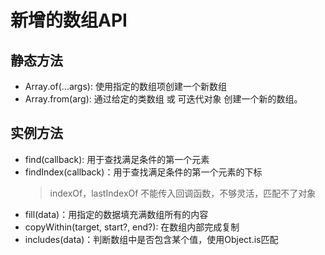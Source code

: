 # 新增的数组API

## 静态方法

- Array.of(...args): 使用指定的数组项创建一个新数组
- Array.from(arg): 通过给定的类数组 或 可迭代对象 创建一个新的数组。

## 实例方法

- find(callback): 用于查找满足条件的第一个元素
- findIndex(callback)：用于查找满足条件的第一个元素的下标
  >indexOf，lastIndexOf 不能传入回调函数，不够灵活，匹配不了对象
- fill(data)：用指定的数据填充满数组所有的内容
- copyWithin(target, start?, end?): 在数组内部完成复制
- includes(data)：判断数组中是否包含某个值，使用Object.is匹配